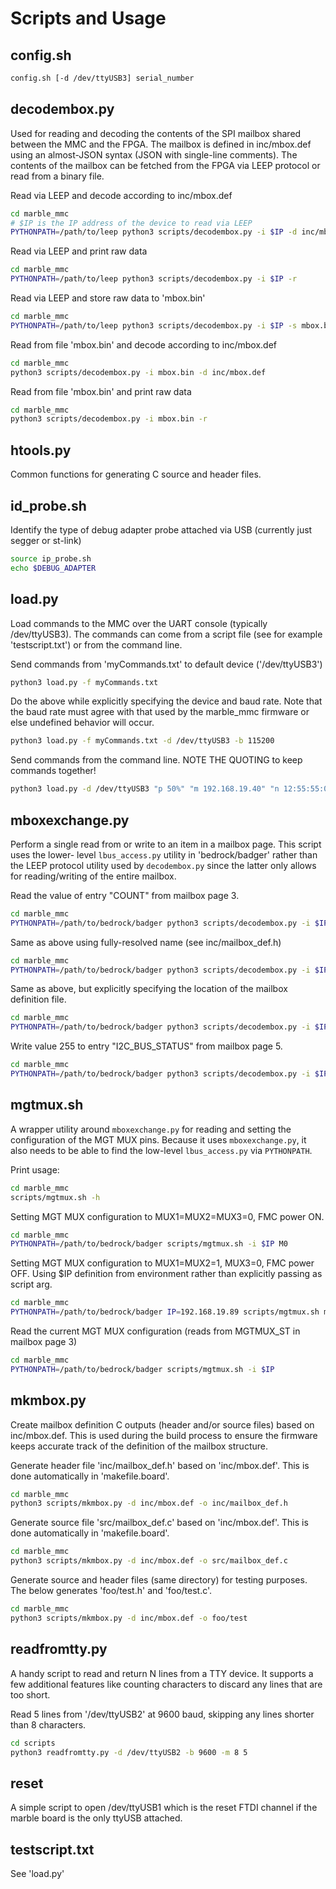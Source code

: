 # Scripts and Usage

## config.sh
```sh
config.sh [-d /dev/ttyUSB3] serial_number
```

## decodembox.py
Used for reading and decoding the contents of the SPI mailbox shared between the MMC
and the FPGA.  The mailbox is defined in inc/mbox.def using an almost-JSON syntax
(JSON with single-line comments).  The contents of the mailbox can be fetched from
the FPGA via LEEP protocol or read from a binary file.

Read via LEEP and decode according to inc/mbox.def
```sh
cd marble_mmc
# $IP is the IP address of the device to read via LEEP
PYTHONPATH=/path/to/leep python3 scripts/decodembox.py -i $IP -d inc/mbox.def
```

Read via LEEP and print raw data
```sh
cd marble_mmc
PYTHONPATH=/path/to/leep python3 scripts/decodembox.py -i $IP -r
```

Read via LEEP and store raw data to 'mbox.bin'
```sh
cd marble_mmc
PYTHONPATH=/path/to/leep python3 scripts/decodembox.py -i $IP -s mbox.bin
```

Read from file 'mbox.bin' and decode according to inc/mbox.def
```sh
cd marble_mmc
python3 scripts/decodembox.py -i mbox.bin -d inc/mbox.def
```

Read from file 'mbox.bin' and print raw data
```sh
cd marble_mmc
python3 scripts/decodembox.py -i mbox.bin -r
```


## htools.py
Common functions for generating C source and header files.

## id\_probe.sh
Identify the type of debug adapter probe attached via USB (currently just segger or st-link)
```sh
source ip_probe.sh
echo $DEBUG_ADAPTER
```

## load.py
Load commands to the MMC over the UART console (typically /dev/ttyUSB3).  The commands can come
from a script file (see for example 'testscript.txt') or from the command line.

Send commands from 'myCommands.txt' to default device ('/dev/ttyUSB3')
```sh
python3 load.py -f myCommands.txt
```

Do the above while explicitly specifying the device and baud rate.  Note that the baud rate
must agree with that used by the marble\_mmc firmware or else undefined behavior will occur.
```sh
python3 load.py -f myCommands.txt -d /dev/ttyUSB3 -b 115200
```

Send commands from the command line.  NOTE THE QUOTING to keep commands together!
```sh
python3 load.py -d /dev/ttyUSB3 "p 50%" "m 192.168.19.40" "n 12:55:55:0:1:22"
```

## mboxexchange.py
Perform a single read from or write to an item in a mailbox page.  This script uses the lower-
level `lbus_access.py` utility in 'bedrock/badger' rather than the LEEP protocol utility used
by `decodembox.py` since the latter only allows for reading/writing of the entire mailbox.

Read the value of entry "COUNT" from mailbox page 3.
```sh
cd marble_mmc
PYTHONPATH=/path/to/bedrock/badger python3 scripts/decodembox.py -i $IP -p 3 COUNT
```

Same as above using fully-resolved name (see inc/mailbox\_def.h)
```sh
cd marble_mmc
PYTHONPATH=/path/to/bedrock/badger python3 scripts/decodembox.py -i $IP MB3_COUNT
```

Same as above, but explicitly specifying the location of the mailbox definition file.
```sh
cd marble_mmc
PYTHONPATH=/path/to/bedrock/badger python3 scripts/decodembox.py -i $IP -d 'inc/mbox.def' MB3_COUNT
```

Write value 255 to entry "I2C\_BUS\_STATUS" from mailbox page 5.
```sh
cd marble_mmc
PYTHONPATH=/path/to/bedrock/badger python3 scripts/decodembox.py -i $IP -p 5 I2C_BUS_STATUS 255
```

## mgtmux.sh
A wrapper utility around `mboxexchange.py` for reading and setting the configuration of the MGT MUX
pins. Because it uses `mboxexchange.py`, it also needs to be able to find the low-level `lbus_access.py`
via `PYTHONPATH`.

Print usage:
```sh
cd marble_mmc
scripts/mgtmux.sh -h
```

Setting MGT MUX configuration to MUX1=MUX2=MUX3=0, FMC power ON.
```sh
cd marble_mmc
PYTHONPATH=/path/to/bedrock/badger scripts/mgtmux.sh -i $IP M0
```

Setting MGT MUX configuration to MUX1=MUX2=1, MUX3=0, FMC power OFF.  Using $IP definition from
environment rather than explicitly passing as script arg.
```sh
cd marble_mmc
PYTHONPATH=/path/to/bedrock/badger IP=192.168.19.89 scripts/mgtmux.sh m3
```

Read the current MGT MUX configuration (reads from MGTMUX\_ST in mailbox page 3)
```sh
cd marble_mmc
PYTHONPATH=/path/to/bedrock/badger scripts/mgtmux.sh -i $IP
```

## mkmbox.py
Create mailbox definition C outputs (header and/or source files) based on inc/mbox.def.  This
is used during the build process to ensure the firmware keeps accurate track of the definition
of the mailbox structure.

Generate header file 'inc/mailbox\_def.h' based on 'inc/mbox.def'.  This is done automatically
in 'makefile.board'.
```sh
cd marble_mmc
python3 scripts/mkmbox.py -d inc/mbox.def -o inc/mailbox_def.h
```

Generate source file 'src/mailbox\_def.c' based on 'inc/mbox.def'.  This is done automatically
in 'makefile.board'.
```sh
cd marble_mmc
python3 scripts/mkmbox.py -d inc/mbox.def -o src/mailbox_def.c
```

Generate source and header files (same directory) for testing purposes.  The below generates
'foo/test.h' and 'foo/test.c'.
```sh
cd marble_mmc
python3 scripts/mkmbox.py -d inc/mbox.def -o foo/test
```

## readfromtty.py
A handy script to read and return N lines from a TTY device.  It supports a few additional features
like counting characters to discard any lines that are too short.

Read 5 lines from '/dev/ttyUSB2' at 9600 baud, skipping any lines shorter than 8 characters.
```sh
cd scripts
python3 readfromtty.py -d /dev/ttyUSB2 -b 9600 -m 8 5
```

## reset
A simple script to open /dev/ttyUSB1 which is the reset FTDI channel if the marble board is the
only ttyUSB attached.

## testscript.txt
See 'load.py'




